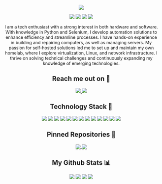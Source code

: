 <p align="center">
 <img src="https://github.com/Theyka/Theyka/blob/main/images/background.png" />
</p>

<p align="center">
 <img src="https://img.shields.io/github/followers/Theyka?style=for-the-badge&label=FOLLOWERS&color=red"/>
 <img src="https://img.shields.io/github/stars/Theyka?style=for-the-badge&color=red">
 <img src="https://badges.pufler.dev/visits/Theyka/Theyka?style=for-the-badge&color=red"/> 
 <img src="https://badges.pufler.dev/repos/Theyka?style=for-the-badge&color=red"/>
</p>

<p align="center">
I am a tech enthusiast with a strong interest in both hardware and software. With knowledge in Python and Selenium, I develop automation solutions to enhance efficiency and streamline processes. I have hands-on experience in building and repairing computers, as well as managing servers. My passion for self-hosted solutions led me to set up and maintain my own homelab, where I explore virtualization, Linux, and network infrastructure. I thrive on solving technical challenges and continuously expanding my knowledge of emerging technologies.
</p>

<h2 align="center">Reach me out on 📩</h2>

<p align="center">
  <a href="https://t.me/tlb_sh">
    <img src="https://img.shields.io/badge/Telegram-2CA5E0?style=for-the-badge&logo=telegram&logoColor=white"/>
  </a>
  <a href="https://discordapp.com/users/770607776853524480">
    <img src="https://img.shields.io/badge/Discord-%235865F2.svg?style=for-the-badge&logo=discord&logoColor=white"/>
  </a>
</p>

<h2 align="center">Technology Stack 🚀</h2>

<p align="center">
  <img src="https://img.shields.io/badge/python-3670A0?style=for-the-badge&logo=python&logoColor=ffdd54"/>
  <img src="https://img.shields.io/badge/html5-%23E34F26.svg?style=for-the-badge&logo=html5&logoColor=white"/>
  <img src="https://img.shields.io/badge/-selenium-%43B02A?style=for-the-badge&logo=selenium&logoColor=white"/>
  <img src="https://img.shields.io/badge/-playwright-%232EAD33?style=for-the-badge&logo=playwright&logoColor=white"/>
  <img src="https://img.shields.io/badge/github-%23121011.svg?style=for-the-badge&logo=github&logoColor=white"/>
  <img src="https://img.shields.io/badge/git-%23F05033.svg?style=for-the-badge&logo=git&logoColor=white"/>
  <img src="https://img.shields.io/badge/Ubuntu-E95420?style=for-the-badge&logo=ubuntu&logoColor=white"/>
  <img src="https://img.shields.io/badge/proxmox-proxmox?style=for-the-badge&logo=proxmox&logoColor=%23E57000&labelColor=%232b2a33&color=%232b2a33"/>
  <img src="https://img.shields.io/badge/docker-%230db7ed.svg?style=for-the-badge&logo=docker&logoColor=white"/>
  <img src="https://img.shields.io/badge/pycharm-143?style=for-the-badge&logo=pycharm&logoColor=black&color=black&labelColor=green"/>
  <img src="https://img.shields.io/badge/bash_script-%23121011.svg?style=for-the-badge&logo=gnu-bash&logoColor=white"/>
  <img src="https://img.shields.io/badge/mysql-4479A1.svg?style=for-the-badge&logo=mysql&logoColor=white"/>
  <img src="https://img.shields.io/badge/flask-%23000.svg?style=for-the-badge&logo=flask&logoColor=white"/>
</p>

<h2 align="center">Pinned Repositories 📌</h2>

<p align="center">
  <a href="https://github.com/Theyka/Turnstile-Solver">
    <img align="center" src="https://github-readme-stats-theyka.vercel.app/api/pin/?username=Theyka&repo=turnstile-solver&theme=radical&show_icons=true&disable_animations=true&show_owner=true" />
  </a>
  <a href="https://github.com/Theyka/Torrent-Viewer">
    <img align="center" src="https://github-readme-stats-theyka.vercel.app/api/pin/?username=Theyka&repo=Torrent-Viewer&theme=radical&show_icons=true&disable_animations=true&show_owner=true" />
  </a>
</p>

<h2 align="center">My Github Stats 📊</h2>

<p align="center">
  <img src="https://github-profile-trophy.vercel.app/?username=Theyka&theme=radical&column=4&row=1&margin-w=4">
  <img src="https://github-readme-streak-stats.herokuapp.com/?user=Theyka&theme=radical">
  <img src="https://github-readme-stats-theyka.vercel.app/api?username=Theyka&show_icons=true&theme=radical&line_height=28">
  <img src="https://github-readme-stats-theyka.vercel.app/api/top-langs/?username=Theyka&layout=donut&theme=radical&exclude_repo=github-readme-stats">
</p>
